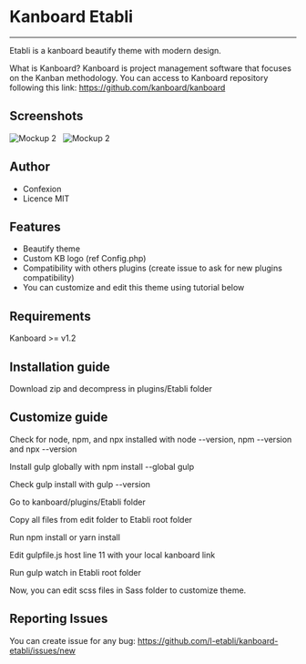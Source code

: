 # Kanboard Etabli

<hr>

Etabli is a kanboard beautify theme with modern design.

What is Kanboard? Kanboard is project management software that focuses on the Kanban methodology.
You can access to Kanboard repository following this link:
https://github.com/kanboard/kanboard

## Screenshots

![Mockup 2](https://ctwwwmedias.blob.core.windows.net/default/github/greenwing/Mockup1.png)
&nbsp;
![Mockup 2](https://ctwwwmedias.blob.core.windows.net/default/github/greenwing/Mockup2.png)

## Author

* Confexion
* Licence MIT

## Features

* Beautify theme
* Custom KB logo (ref Config.php)
* Compatibility with others plugins (create issue to ask for new plugins compatibility)
* You can customize and edit this theme using tutorial below

## Requirements

Kanboard >= v1.2

## Installation guide

Download zip and decompress in plugins/Etabli folder

## Customize guide

Check for node, npm, and npx installed with node --version, npm --version and npx --version

Install gulp globally with npm install --global gulp

Check gulp install with gulp --version

Go to kanboard/plugins/Etabli folder

Copy all files from edit folder to Etabli root folder

Run npm install or yarn install

Edit gulpfile.js host line 11 with your local kanboard link

Run gulp watch in Etabli root folder

Now, you can edit scss files in Sass folder to customize theme.

## Reporting Issues

You can create issue for any bug: https://github.com/l-etabli/kanboard-etabli/issues/new

